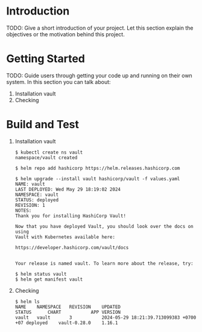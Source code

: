 # Introduction 
TODO: Give a short introduction of your project. Let this section explain the objectives or the motivation behind this project. 

# Getting Started
TODO: Guide users through getting your code up and running on their own system. In this section you can talk about:
1.	Installation vault
2.  Checking
# Build and Test
1. Installation vault
    ```
    $ kubectl create ns vault          
    namespace/vault created

    $ helm repo add hashicorp https://helm.releases.hashicorp.com

    $ helm upgrade --install vault hashicorp/vault -f values.yaml
    NAME: vault
    LAST DEPLOYED: Wed May 29 18:19:02 2024
    NAMESPACE: vault
    STATUS: deployed
    REVISION: 1
    NOTES:
    Thank you for installing HashiCorp Vault!

    Now that you have deployed Vault, you should look over the docs on using
    Vault with Kubernetes available here:

    https://developer.hashicorp.com/vault/docs


    Your release is named vault. To learn more about the release, try:

    $ helm status vault
    $ helm get manifest vault

2. Checking
    ```
    $ helm ls                                                    
    NAME 	NAMESPACE	REVISION	UPDATED                                	STATUS  	CHART       	APP VERSION
    vault	vault    	3       	2024-05-29 18:21:39.713099383 +0700 +07	deployed	vault-0.28.0	1.16.1  


    